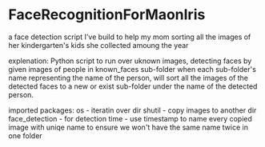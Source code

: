 # FaceRecognitionForMaonIris
a face detection script I've build to help my mom sorting all the images of her kindergarten's kids she collected amoung the year

explenation: Python script to run over uknown images, detecting faces by given images of people in known_faces sub-folder when each sub-folder's name representing the
name of the person, will sort all the images of the detected faces to a new or exist sub-folder under the name of the detected person.

imported packages:
os - iteratin over dir
shutil - copy images to another dir
face_detection - for detection
time - use timestamp to name every copied image with uniqe name to ensure we won't have the same name twice in one folder 
